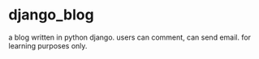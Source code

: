# django_blog
a blog written in python django. users can comment, can send email. for learning purposes only. 
